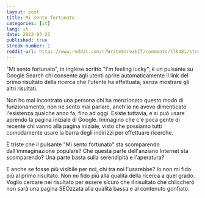 ```yaml
---
layout: post
title: Mi sento fortunato
categories: [it]
lang: it
date: 2022-03-23
published: true
streak-number: 1
reddit-url: https://www.reddit.com/r/WriteStreakIT/comments/tlk48i/streak_1_mi_sento_fortunato/
---
```

"Mi sento fortunato", in inglese scritto "I'm feeling lucky", è un pulsante su Google Search chi consente agli utenti aprire automaticamente il link del primo risultato della ricerca che l'utente ha effettuata, senza mostrare gli altri risultati.

Non ho mai incontrato una persona chi ha menzionato questo modo di funzionamento, non ne sento mai parlare, anch'io ne avevo dimenticato l'esistenza qualche anno fa, fino ad oggi. Esiste tuttavia, e si può usare aprendo la pagina iniziale di Google. Immagino che c'è poca gente di recente chi vanno alla pagina iniziale, visto che possiamo tutti comodamente usare la barra degli indirizzi per effettuare ricerche.

È triste che il pulsante "Mi sento fortunato" sta scomparendo dall'immaginazione populare? Che questa parte dell'anziano Internet sta scomparendo? Una parte basta sulla serendipità e l'aperatura?

E anche se fosse più visibile per noi, chi tra noi l'usarebbe? Io non mi fido più al primo risultato. Non mi fido più alla qualità della ricerca a quel grado. Voglio cercare nei risultato per essere sicuro che il risultato che chliccherò non sarà una pagina SEOzzata alla qualità bassa e al contenuto gonfiato.